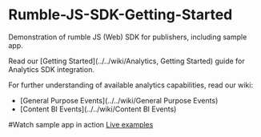 # Rumble-JS-SDK-Getting-Started
Demonstration of rumble JS (Web) SDK for publishers, including sample app.

Read our [Getting Started](../../wiki/Analytics, Getting Started) guide for Analytics SDK integration.

For further understanding of available analytics capabilities, read our wiki:
* [General Purpose Events](../../wiki/General Purpose Events)
* [Content BI Events](../../wiki/Content BI Events)

#Watch sample app in action
[Live examples](http://rumbleinc.github.io/Rumble-JS-SDK-Getting-Started/)
